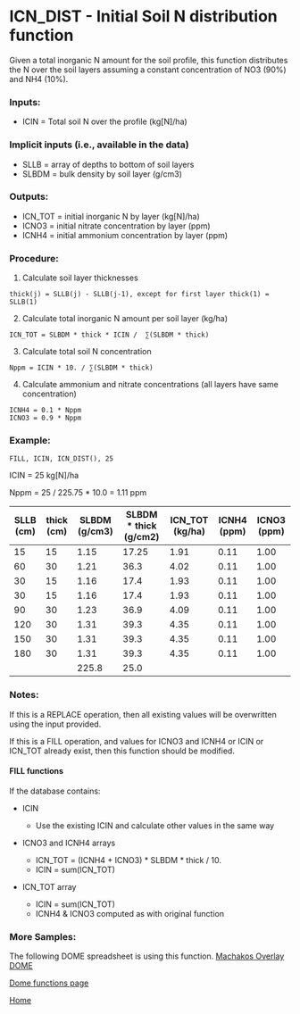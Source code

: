 # ICN_DIST - Initial Soil N distribution function

Given a total inorganic N amount for the soil profile, this function distributes the N over the soil layers assuming a constant concentration of NO3 (90%) and NH4 (10%). 

### Inputs:
* ICIN = Total soil N over the profile (kg[N]/ha)

### Implicit inputs (i.e., available in the data)
* SLLB = array of depths to bottom of soil layers
* SLBDM = bulk density by soil layer (g/cm3)
 
### Outputs:
* ICN_TOT = initial inorganic N by layer (kg[N]/ha)
* ICNO3 = initial nitrate concentration by layer (ppm)
* ICNH4 = initial ammonium concentration by layer (ppm)
 
### Procedure:

1.	Calculate soil layer thicknesses
```Fortran
thick(j) = SLLB(j) - SLLB(j-1), except for first layer thick(1) = SLLB(1)
```
2.	Calculate total inorganic N amount per soil layer (kg/ha)
```Fortran
ICN_TOT = SLBDM * thick * ICIN /  ∑(SLBDM * thick)
```
3.	Calculate total soil N concentration
```Fortran
Nppm = ICIN * 10. / ∑(SLBDM * thick)
```
4.	Calculate ammonium and nitrate concentrations (all layers have same concentration)
```Fortran
ICNH4 = 0.1 * Nppm
ICNO3 = 0.9 * Nppm
```

### Example:
```
FILL, ICIN, ICN_DIST(), 25
```
ICIN = 25 kg[N]/ha

Nppm = 25 / 225.75 * 10.0 = 1.11 ppm

|SLLB (cm)|thick (cm)|SLBDM (g/cm3)|SLBDM * thick (g/cm2)|ICN_TOT (kg/ha)|ICNH4 (ppm)|ICNO3 (ppm)|
| ---- | ---- | ---- | ---- | ---- | ---- | ---- |
|   15 |   15 |	1.15 |17.25 | 1.91 | 0.11 | 1.00 |
|   60 |	30|	1.21 | 36.3 | 4.02 | 0.11 |	1.00 |
|   30 |	15|	1.16 | 17.4 | 1.93 | 0.11 |	1.00 |
|   30 |	15|	1.16 | 17.4 | 1.93 | 0.11 |	1.00 |
|   90 |	30|	1.23 | 36.9 | 4.09 | 0.11 |	1.00 |
|  120 |	30|	1.31 | 39.3 | 4.35 | 0.11 |	1.00 |
|  150 |	30|	1.31 | 39.3 | 4.35 | 0.11 |	1.00 |
|  180 |	30|	1.31 | 39.3 | 4.35 | 0.11 |	1.00 |
|      |      |225.8 | 25.0 |	   |      |      |
 
### Notes:

If this is a REPLACE operation, then all existing values will be overwritten using the input provided.
 
If this is a FILL operation, and values for ICNO3 and ICNH4 or ICIN or ICN_TOT already exist, then this function should be modified.

#### FILL functions
If the database contains:
* ICIN
  * Use the existing ICIN and calculate other values in the same way	 	 
* ICNO3 and ICNH4 arrays	 
  * ICN_TOT = (ICNH4 + ICNO3) * SLBDM * thick / 10.
  *	ICIN = sum(ICN_TOT)
 	 	 
* ICN_TOT array
  * ICIN = sum(ICN_TOT)
  * ICNH4 & ICNO3 computed as with original function
 
### More Samples:
The following DOME spreadsheet is using this function.
[Machakos Overlay DOME](https://github.com/agmip/json-translation-samples/blob/master/Maize_Machakos/raw/Field_Overlay-Machakos-MAZ.xlsx?raw=true)

[Dome functions page](DOME_functions.md)

[Home](index.md)

